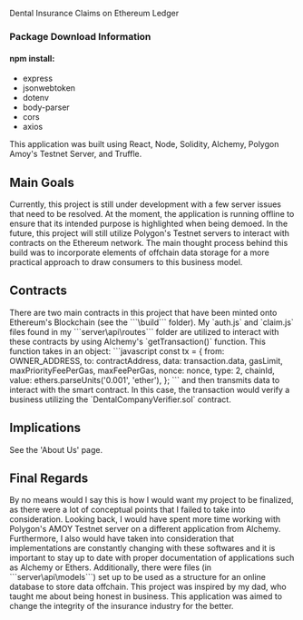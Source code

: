 Dental Insurance Claims on Ethereum Ledger

<h3>Package Download Information</h3>
<h4>npm install:</h4>
<ul>
  <li>express</li>
  <li>jsonwebtoken</li>
  <li>dotenv</li>
  <li>body-parser</li>
  <li>cors</li>
  <li>axios</li>
</ul>
<p>This application was built using React, Node, Solidity, Alchemy, Polygon Amoy's Testnet Server, and Truffle.</p>
<h2>Main Goals</h2>
<p>Currently, this project is still under development with a few server issues that need to be resolved. At the moment, the application is running offline to ensure that its intended purpose is highlighted when being demoed. In the future, this project will still utilize Polygon's Testnet servers to interact with contracts on the Ethereum network. The main thought process behind this build was to incorporate elements of offchain data storage for a more practical approach to draw consumers to this business model.</p>
<h2>Contracts</h2>
<p>There are two main contracts in this project that have been minted onto Ethereum's Blockchain (see the ```\build``` folder). My `auth.js` and `claim.js` files found in my ```server\api\routes``` folder are utilized to interact with these contracts by using Alchemy's `getTransaction()` function. This function takes in an object:
```javascript
const tx = {
    from: OWNER_ADDRESS,
    to: contractAddress,
    data: transaction.data,
    gasLimit,
    maxPriorityFeePerGas,
    maxFeePerGas,
    nonce: nonce,
    type: 2,
    chainId,
    value: ethers.parseUnits('0.001', 'ether'),
};
```
and then transmits data to interact with the smart contract. In this case, the transaction would verify a business utilizing the `DentalCompanyVerifier.sol` contract.</p>
<h2>Implications</h2>
<p>See the 'About Us' page.</p>
<h2>Final Regards</h2>
<p>By no means would I say this is how I would want my project to be finalized, as there were a lot of conceptual points that I failed to take into consideration. Looking back, I would have spent more time working with Polygon's AMOY Testnet server on a different application from Alchemy. Furthermore, I also would have taken into consideration that implementations are constantly changing with these softwares and it is important to stay up to date with proper documentation of applications such as Alchemy or Ethers. Additionally, there were files (in ```server\api\models```) set up to be used as a structure for an online database to store data offchain. This project was inspired by my dad, who taught me about being honest in business. This application was aimed to change the integrity of the insurance industry for the better.</p>
